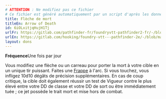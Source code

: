 ```yaml
---
# ATTENTION : Ne modifiez pas ce fichier
# Ce fichier est généré automatiquement par un script d'après les données du module Foundry VTT officiel et de sa traduction
title: Flèche de mort
titleEn: Arrow of Death
id: 6iOLxitjqHujH1Tj
urlFr: https://gitlab.com/pathfinder-fr/foundryvtt-pathfinder2-fr/-/blob/master/data/feats/6iOLxitjqHujH1Tj.htm
urlEn: https://gitlab.com/hooking/foundry-vtt---pathfinder-2e/-/blob/master/packs/data/feats.db/arrow-of-death.json
layout: dons
---
```

**Fréquence**Une fois par jour

Vous modifiez une flèche ou un carreau pour porter la mort à votre cible en un unique tir puissant. Faites une [Frappe](../actions/frapper.html) à l'arc. Si vous touchez, vous infligez 10d10 dégâts de précision supplémentaires. En cas de coup critique, la cible doit également réussir un test de Vigueur contre le plus élevé entre votre DD de classe et votre DD de sort ou être immédiatement tuée ; ce jet possède le trait mort et mise hors de combat.
